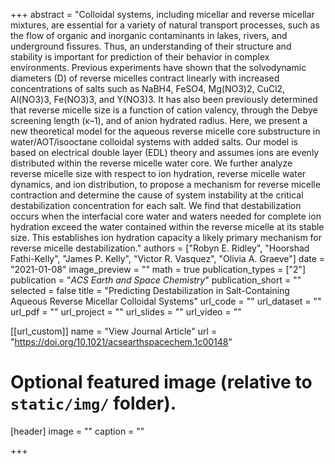 +++
abstract = "Colloidal systems, including micellar and reverse micellar mixtures, are essential for a variety of natural transport processes, such as the flow of organic and inorganic contaminants in lakes, rivers, and underground fissures. Thus, an understanding of their structure and stability is important for prediction of their behavior in complex environments. Previous experiments have shown that the solvodynamic diameters (D) of reverse micelles contract linearly with increased concentrations of salts such as NaBH4, FeSO4, Mg(NO3)2, CuCl2, Al(NO3)3, Fe(NO3)3, and Y(NO3)3. It has also been previously determined that reverse micelle size is a function of cation valency, through the Debye screening length (κ–1), and of anion hydrated radius. Here, we present a new theoretical model for the aqueous reverse micelle core substructure in water/AOT/isooctane colloidal systems with added salts. Our model is based on electrical double layer (EDL) theory and assumes ions are evenly distributed within the reverse micelle water core. We further analyze reverse micelle size with respect to ion hydration, reverse micelle water dynamics, and ion distribution, to propose a mechanism for reverse micelle contraction and determine the cause of system instability at the critical destabilization concentration for each salt. We find that destabilization occurs when the interfacial core water and waters needed for complete ion hydration exceed the water contained within the reverse micelle at its stable size. This establishes ion hydration capacity a likely primary mechanism for reverse micelle destabilization."
authors = ["Robyn E. Ridley", "Hoorshad Fathi-Kelly", "James P. Kelly", "Victor R. Vasquez", "Olivia A. Graeve"]
date = "2021-01-08"
image_preview = ""
math = true
publication_types = ["2"]
publication = "*ACS Earth and Space Chemistry*"
publication_short = ""
selected = false
title = "Predicting Destabilization in Salt-Containing Aqueous Reverse Micellar Colloidal Systems"
url_code = ""
url_dataset = ""
url_pdf = ""
url_project = ""
url_slides = ""
url_video = ""

[[url_custom]]
name = "View Journal Article"
url = "https://doi.org/10.1021/acsearthspacechem.1c00148"

# Optional featured image (relative to `static/img/` folder).
[header]
image = ""
caption = ""

+++
